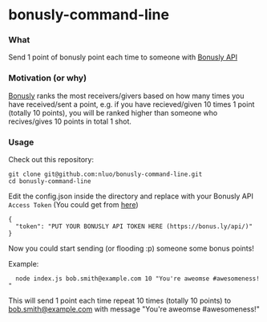 # bonusly-command-line

### What
Send 1 point of bonusly point each time to someone with [Bonusly API](https://bonus.ly/api)

### Motivation (or why)
[Bonusly](https://bonus.ly) ranks the most receivers/givers based on how many times you have received/sent a point, e.g. if you have recieved/given 10 times 1 point (totally 10 points), you will be ranked higher than someone who recives/gives 10 points in total 1 shot.

### Usage

Check out this repository:

```
git clone git@github.com:nluo/bonusly-command-line.git
cd bonusly-command-line
```

Edit the config.json inside the directory and replace with your Bonusly API `Access Token` (You could get from [here](https://bonus.ly/api))
```
{
  "token": "PUT YOUR BONUSLY API TOKEN HERE (https://bonus.ly/api/)"
}
```

Now you could start sending (or flooding :p) someone some bonus points!

Example:

``` 
  node index.js bob.smith@example.com 10 "You're aweomse #awesomeness! "
```

This will send 1 point each time repeat 10 times (totally 10 points) to bob.smith@example.com with message "You're aweomse #awesomeness!"
